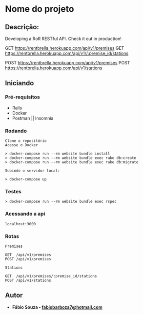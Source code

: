 # Nome do projeto

## Descrição:
Developing a RoR RESTful API. Check it out in production!

GET https://rentbrella.herokuapp.com/api/v1/premises
GET https://rentbrella.herokuapp.com/api/v1//:premise_id/stations

POST https://rentbrella.herokuapp.com/api/v1/premises
POST https://rentbrella.herokuapp.com/api/v1/stations


## Iniciando

### Pré-requisitos

- Rails
- Docker
- Postman || Insomnia

### Rodando
```
Clone o repositório
Acesse o Docker

> docker-compose run --rm website bundle install
> docker-compose run --rm website bundle exec rake db:create
> docker-compose run --rm website bundle exec rake db:migrate

Subindo o servidor local:

> docker-compose up
```
### Testes

```
> docker-compose run --rm website bundle exec rspec
```

### Acessando a api
```
localhost:3000
```

### Rotas

```
Premises

GET  /api/v1/premises
POST /api/v1/premises

Stations

GET  /api/v1/premises/:premise_id/stations
POST /api/v1/stations

```

## Autor

* **Fábio Souza - fabiobarboza7@hotmail.com**


